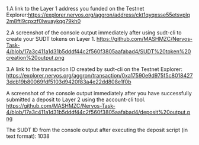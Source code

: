 1.A link to the Layer 1 address you funded on the Testnet Explorer:https://explorer.nervos.org/aggron/address/ckt1qyqxsse55etsvplq2m8ftl9cpxzf0lwuaykqg79kh0

2.A screenshot of the console output immediately after using sudt-cli to create your SUDT tokens on Layer 1.
https://github.com/MASHMZC/Nervos-Task-4/blob/17a3c411a1d31b5dddf44c2f560f3805aafabad4/SUDT%20token%20creation%20output.png

3.A link to the transaction ID created by sudt-cli on the Testnet Explorer: https://explorer.nervos.org/aggron/transaction/0xa17590e9d975f5c80184273dcb19b80069fdf5103d9420f83a4e22dd808e1f0b

A screenshot of the console output immediately after you have successfully submitted a deposit to Layer 2 using the account-cli tool.
https://github.com/MASHMZC/Nervos-Task-4/blob/17a3c411a1d31b5dddf44c2f560f3805aafabad4/deposit%20output.png

The SUDT ID from the console output after executing the deposit script (in text format): 1038

